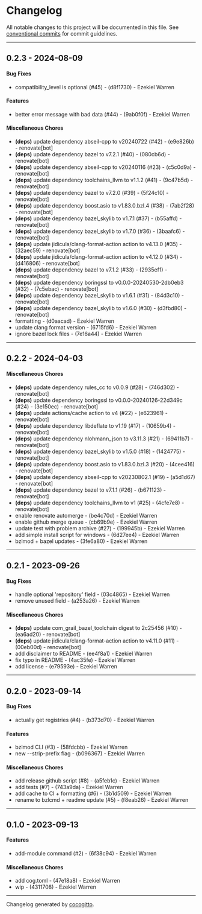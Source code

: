# Changelog
All notable changes to this project will be documented in this file. See [conventional commits](https://www.conventionalcommits.org/) for commit guidelines.

- - -
## 0.2.3 - 2024-08-09
#### Bug Fixes
- compatibility_level is optional (#45) - (d8f1730) - Ezekiel Warren
#### Features
- better error message with bad data (#44) - (9ab0f0f) - Ezekiel Warren
#### Miscellaneous Chores
- **(deps)** update dependency abseil-cpp to v20240722 (#42) - (e9e826b) - renovate[bot]
- **(deps)** update dependency bazel to v7.2.1 (#40) - (080cb6d) - renovate[bot]
- **(deps)** update dependency abseil-cpp to v20240116 (#23) - (c5c0d9a) - renovate[bot]
- **(deps)** update dependency toolchains_llvm to v1.1.2 (#41) - (9c47b5d) - renovate[bot]
- **(deps)** update dependency bazel to v7.2.0 (#39) - (5f24c10) - renovate[bot]
- **(deps)** update dependency boost.asio to v1.83.0.bzl.4 (#38) - (7ab2f28) - renovate[bot]
- **(deps)** update dependency bazel_skylib to v1.7.1 (#37) - (b55affd) - renovate[bot]
- **(deps)** update dependency bazel_skylib to v1.7.0 (#36) - (3baafc6) - renovate[bot]
- **(deps)** update jidicula/clang-format-action action to v4.13.0 (#35) - (32aec59) - renovate[bot]
- **(deps)** update jidicula/clang-format-action action to v4.12.0 (#34) - (d416806) - renovate[bot]
- **(deps)** update dependency bazel to v7.1.2 (#33) - (2935ef1) - renovate[bot]
- **(deps)** update dependency boringssl to v0.0.0-20240530-2db0eb3 (#32) - (7c5ebac) - renovate[bot]
- **(deps)** update dependency bazel_skylib to v1.6.1 (#31) - (84d3c10) - renovate[bot]
- **(deps)** update dependency bazel_skylib to v1.6.0 (#30) - (d3fbd80) - renovate[bot]
- formatting - (d0aacad) - Ezekiel Warren
- update clang format version - (6715fd6) - Ezekiel Warren
- ignore bazel lock files - (7e16a44) - Ezekiel Warren

- - -

## 0.2.2 - 2024-04-03
#### Miscellaneous Chores
- **(deps)** update dependency rules_cc to v0.0.9 (#28) - (746d302) - renovate[bot]
- **(deps)** update dependency boringssl to v0.0.0-20240126-22d349c (#24) - (3e150ec) - renovate[bot]
- **(deps)** update actions/cache action to v4 (#22) - (e623961) - renovate[bot]
- **(deps)** update dependency libdeflate to v1.19 (#17) - (10659b4) - renovate[bot]
- **(deps)** update dependency nlohmann_json to v3.11.3 (#21) - (69411b7) - renovate[bot]
- **(deps)** update dependency bazel_skylib to v1.5.0 (#18) - (1424775) - renovate[bot]
- **(deps)** update dependency boost.asio to v1.83.0.bzl.3 (#20) - (4cee416) - renovate[bot]
- **(deps)** update dependency abseil-cpp to v20230802.1 (#19) - (a5d1d67) - renovate[bot]
- **(deps)** update dependency bazel to v7.1.1 (#26) - (b671123) - renovate[bot]
- **(deps)** update dependency toolchains_llvm to v1 (#25) - (4cfe7e8) - renovate[bot]
- enable renovate automerge - (be4c70d) - Ezekiel Warren
- enable github merge queue - (cb69b9e) - Ezekiel Warren
- update test with problem archive (#27) - (199945b) - Ezekiel Warren
- add simple install script for windows - (6d27ee4) - Ezekiel Warren
- bzlmod + bazel updates - (3fe6a80) - Ezekiel Warren

- - -

## 0.2.1 - 2023-09-26
#### Bug Fixes
- handle optional 'repository' field - (03c4865) - Ezekiel Warren
- remove unused field - (a253a26) - Ezekiel Warren
#### Miscellaneous Chores
- **(deps)** update com_grail_bazel_toolchain digest to 2c25456 (#10) - (ea6ad20) - renovate[bot]
- **(deps)** update jidicula/clang-format-action action to v4.11.0 (#11) - (00eb00d) - renovate[bot]
- add disclaimer to README - (ee4f8a1) - Ezekiel Warren
- fix typo in README - (4ac35fe) - Ezekiel Warren
- add license - (e79593e) - Ezekiel Warren

- - -

## 0.2.0 - 2023-09-14
#### Bug Fixes
- actually get registries (#4) - (b373d70) - Ezekiel Warren
#### Features
- bzlmod CLI (#3) - (58fdcbb) - Ezekiel Warren
- new --strip-prefix flag - (b096367) - Ezekiel Warren
#### Miscellaneous Chores
- add release github script (#8) - (a5feb1c) - Ezekiel Warren
- add tests (#7) - (743a9da) - Ezekiel Warren
- add cache to CI + formatting (#6) - (3b1d509) - Ezekiel Warren
- rename to bzlcmd + readme update (#5) - (f8eab26) - Ezekiel Warren

- - -

## 0.1.0 - 2023-09-13
#### Features
- add-module command (#2) - (6f38c94) - Ezekiel Warren
#### Miscellaneous Chores
- add cog.toml - (47e18a8) - Ezekiel Warren
- wip - (4311708) - Ezekiel Warren

- - -

Changelog generated by [cocogitto](https://github.com/cocogitto/cocogitto).
